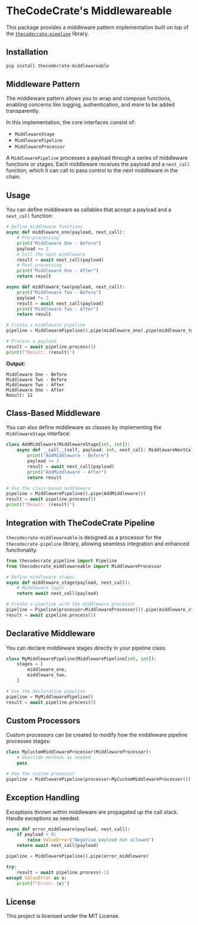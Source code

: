 # TheCodeCrate's Middlewareable

This package provides a middleware pattern implementation built on top of the [`thecodecrate-pipeline`](https://pypi.org/project/thecodecrate-pipeline/) library.

## Installation

```bash
pip install thecodecrate-middlewareable
```

## Middleware Pattern

The middleware pattern allows you to wrap and compose functions, enabling concerns like logging, authentication, and more to be added transparently.

In this implementation, the core interfaces consist of:

- `MiddlewareStage`
- `MiddlewarePipeline`
- `MiddlewareProcessor`

A `MiddlewarePipeline` processes a payload through a series of middleware functions or stages. Each middleware receives the payload and a `next_call` function, which it can call to pass control to the next middleware in the chain.

## Usage

You can define middleware as callables that accept a payload and a `next_call` function:

```python
# Define middleware functions
async def middleware_one(payload, next_call):
    # Pre-processing
    print("Middleware One - Before")
    payload += 1
    # Call the next middleware
    result = await next_call(payload)
    # Post-processing
    print("Middleware One - After")
    return result

async def middleware_two(payload, next_call):
    print("Middleware Two - Before")
    payload *= 2
    result = await next_call(payload)
    print("Middleware Two - After")
    return result

# Create a middleware pipeline
pipeline = MiddlewarePipeline().pipe(middleware_one).pipe(middleware_two)

# Process a payload
result = await pipeline.process(5)
print(f"Result: {result}")
```

**Output:**

```
Middleware One - Before
Middleware Two - Before
Middleware Two - After
Middleware One - After
Result: 12
```

## Class-Based Middleware

You can also define middleware as classes by implementing the `MiddlewareStage` interface:

```python
class AddMiddleware(MiddlewareStage[int, int]):
    async def __call__(self, payload: int, next_call: MiddlewareNextCall[int, int]) -> int:
        print("AddMiddleware - Before")
        payload += 3
        result = await next_call(payload)
        print("AddMiddleware - After")
        return result

# Use the class-based middleware
pipeline = MiddlewarePipeline().pipe(AddMiddleware())
result = await pipeline.process(5)
print(f"Result: {result}")
```

## Integration with TheCodeCrate Pipeline

`thecodecrate-middlewareable` is designed as a processor for the `thecodecrate-pipeline` library, allowing seamless integration and enhanced functionality.

```python
from thecodecrate_pipeline import Pipeline
from thecodecrate_middlewareable import MiddlewareProcessor

# Define middleware stages
async def middleware_stage(payload, next_call):
    # Middleware logic
    return await next_call(payload)

# Create a pipeline with the middleware processor
pipeline = Pipeline(processor=MiddlewareProcessor()).pipe(middleware_stage)
result = await pipeline.process(5)
```

## Declarative Middleware

You can declare middleware stages directly in your pipeline class:

```python
class MyMiddlewarePipeline(MiddlewarePipeline[int, int]):
    stages = [
        middleware_one,
        middleware_two,
    ]

# Use the declarative pipeline
pipeline = MyMiddlewarePipeline()
result = await pipeline.process(5)
```

## Custom Processors

Custom processors can be created to modify how the middleware pipeline processes stages:

```python
class MyCustomMiddlewareProcessor(MiddlewareProcessor):
    # Override methods as needed
    pass

# Use the custom processor
pipeline = MiddlewarePipeline(processor=MyCustomMiddlewareProcessor())
```

## Exception Handling

Exceptions thrown within middleware are propagated up the call stack. Handle exceptions as needed:

```python
async def error_middleware(payload, next_call):
    if payload < 0:
        raise ValueError("Negative payload not allowed")
    return await next_call(payload)

pipeline = MiddlewarePipeline().pipe(error_middleware)

try:
    result = await pipeline.process(-1)
except ValueError as e:
    print(f"Error: {e}")
```

## License

This project is licensed under the MIT License.
